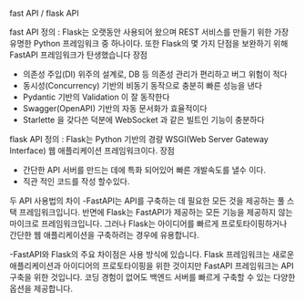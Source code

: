 fast API / flask API

fast API 
정의 : Flask는 오랫동안 사용되어 왔으며 REST 서비스를 만들기 위한 가장 유명한 Python 프레임워크 중 하나이다. 또한 Flask의 몇 가지 단점을 보완하기 위해 FastAPI 프레임워크가 탄생했습니다
장점
- 의존성 주입(DI) 위주의 설계로, DB 등 의존성 관리가 편리하고 버그 위험이 적다
- 동시성(Concurrency) 기반의 비동기 동작으로 충분히 빠른 성능을 낸다
- Pydantic 기반의 Validation 이 잘 동작한다
- Swagger(OpenAPI) 기반의 자동 문서화가 효율적이다
- Starlette 을 갖다쓴 덕분에 WebSocket 과 같은 빌트인 기능이 충분하다

flask API
정의 : Flask는 Python 기반의 경량 WSGI(Web Server Gateway Interface) 웹 애플리케이션 프레임워크이다.
장점
- 간단한 API 서버를 만드는 데에 특화 되어있어 빠른 개발속도를 낼수 이다.
- 직관 적인 코드를 작성 할수있다.

두 API 사용법의 차이
-FastAPI는 API를 구축하는 데 필요한 모든 것을 제공하는 풀 스택 프레임워크입니다. 반면에 Flask는 FastAPI가 제공하는 모든 기능을 제공하지 않는 마이크로 프레임워크입니다. 그러나 Flask는 아이디어를 빠르게 프로토타이핑하거나 간단한 웹 애플리케이션을 구축하려는 경우에 유용합니다.

-FastAPI와 Flask의 주요 차이점은 사용 방식에 있습니다. Flask 프레임워크는 새로운 애플리케이션과 아이디어의 프로토타이핑을 위한 것이지만 FastAPI 프레임워크는 API 구축을 위한 것입니다. 코딩 경험이 없어도 백엔드 서버를 빠르게 구축할 수 있는 다양한 옵션을 제공합니다.